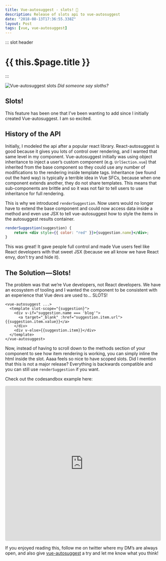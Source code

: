 ```yaml
---
title: Vue-autosuggest - slots! 🎰
description: Release of slots api to vue-autosuggest
date: "2018-08-13T17:36:55.338Z"
layout: Post
tags: [vue, vue-autosuggest]
---
```


::: slot header
# {{ this.$page.title }}
:::

![Vue-autosuggest slots](https://s3.amazonaws.com/guuu/vue-autosuggest-sloth.jpeg)
_Did someone say sloths?_


## Slots!
This feature has been one that I’ve been wanting to add since I initially 
created Vue-autosuggest. I am so excited.

## History of the API
Initially, I modeled the api after a popular react library. React-autosuggest is
good because it gives you lots of control over rendering, and I wanted that 
same level in my component. Vue-autosuggest initially was using object 
inheritance to inject a user’s custom component (e.g. `UrlSection.vue`) that 
inherited from the base component so they could use any number of modifications
to the rendering inside template tags. Inheritance (we found out the hard way)
is typically a terrible idea in Vue SFCs, because when one component extends 
another, they do not share templates. This means that sub-components are brittle 
and so it was not fair to tell users to use inheritance for full rendering.

This is why we introduced `renderSuggestion`. Now users would no longer have to
extend the base component and could now access data inside a method and even use
JSX to tell vue-autosuggest how to style the items in the autosuggest results
container.

```jsx
renderSuggestion(suggestion) {
    return <div style={{ color: "red" }}>{suggestion.name}</div>;
}
```

This was great! It gave people full control and made Vue users feel like React 
developers with that sweet JSX (because we all know we have React envy, don’t 
try and hide it).

## The Solution — Slots!
The problem was that we’re Vue developers, not React developers. We have an 
ecosystem of tooling and I wanted the component to be consistent with an 
experience that Vue devs are used to… SLOTS!

```vue
<vue-autosuggest ...>
  <template slot-scope="{suggestion}">
    <div v-if="suggestion.name === 'blog'">
      <a target="_blank" :href="suggestion.item.url">{{suggestion.item.value}}</a>
    </div>
    <div v-else>{{suggestion.item}}</div>
  </template>
</vue-autosuggest>
```

Now, instead of having to scroll down to the methods section of your component 
to see how item rendering is working, you can simply inline the html inside the
slot. Aaaa feels so nice to have scoped slots. Did I mention that this is not a 
major release? Everything is backwards compatible and you can still use 
`renderSuggestion` if you want.

Check out the codesandbox example here:
<iframe src="https://codesandbox.io/embed/2kkr6x44r" style="width:100%; height:500px; border:0; border-radius: 4px; overflow:hidden;" sandbox="allow-modals allow-forms allow-popups allow-scripts allow-same-origin"></iframe>


If you enjoyed reading this, follow me on twitter where my DM’s are always open, 
and also give [vue-autosuggest](https://github.com/darrenjennings/vue-autosuggest) a try and let me know what you think!
